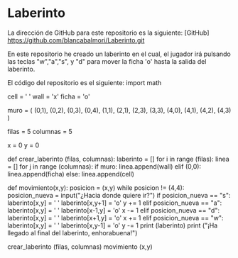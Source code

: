 # Laberinto
La dirección de GitHub para este repositorio es la siguiente: [GitHub] 
https://github.com/blancabalmori/Laberinto.git

En este repositorio he creado un laberinto en el cual, el jugador irá pulsando las teclas "w","a","s", y "d" para mover la ficha 'o' hasta la salida del laberinto.

El código del repositorio es el siguiente:
import math

cell = ' '
wall = 'x'
ficha = 'o'

muro = (
    (0,1),
    (0,2),
    (0,3),
    (0,4),
    (1,1),
    (2,1),
    (2,3),
    (3,3),
    (4,0),
    (4,1),
    (4,2),
    (4,3)
)

filas = 5 
columnas = 5

x = 0
y = 0

def crear_laberinto (filas, columnas):
    laberinto = []
    for i in range (filas):
        linea = []
        for j in range (columnas):
            if muro:
                linea.append(wall)
            elif (0,0):
                linea.append(ficha)
            else:
                linea.append(cell)

def movimiento(x,y):
    posicion = (x,y)
    while posicion != (4,4):
        posicion_nueva = input("¿Hacia donde quiere ir?")
        if posicion_nueva == "s":
            laberinto[x,y] = ' '
            laberinto[x,y+1] = 'o'
            y += 1
        elif posicion_nueva == "a":
            laberinto[x,y] = ' '
            laberinto[x-1,y] = 'o'
            x -= 1
        elif posicion_nueva == "d":
            laberinto[x,y] = ' '
            laberinto[x+1,y] = 'o'
            x += 1
        elif posicion_nueva == "w":
            laberinto[x,y] = ' '
            laberinto[x,y-1] = 'o'
            y -= 1
        print (laberinto)
    print ("¡Ha llegado al final del laberinto, enhorabuena!")

crear_laberinto (filas, columnas)
movimiento (x,y)